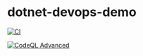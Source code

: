 ﻿# dotnet-devops-demo


[![CI](https://github.com/toyzoz/dotnet-devops-demo/actions/workflows/blank.yml/badge.svg)](https://github.com/toyzoz/dotnet-devops-demo/actions/workflows/blank.yml)

[![CodeQL Advanced](https://github.com/toyzoz/dotnet-devops-demo/actions/workflows/codeql.yml/badge.svg)](https://github.com/toyzoz/dotnet-devops-demo/actions/workflows/codeql.yml)
